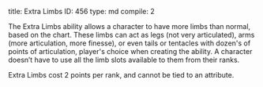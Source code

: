 title:          Extra Limbs
ID:             456
type:           md
compile:        2


The Extra Limbs ability allows a character to have more limbs than normal, based on the chart. These limbs can act as legs (not very articulated), arms (more articulation, more finesse), or even tails or tentacles with dozen's of points of articulation, player's choice when creating the ability. A character doesn’t have to use all the limb slots available to them from their ranks.

Extra Limbs cost 2 points per rank, and cannot be tied to an attribute.
